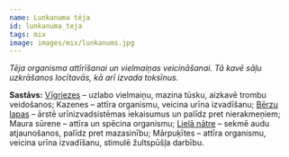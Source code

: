 ```yaml
---
name: Lunkanuma tēja
id: lunkanuma_teja
tags: mix
image: images/mix/lunkanums.jpg
---
```

*Tēja organisma attīrīšanai un vielmaiņas veicināšanai. Tā kavē sāļu uzkrāšanos locītavās, kā arī izvada toksīnus.*

**Sastāvs:**
<a href="https://www.danga.lv/mono/#vigriezes">Vīgriezes</a> – uzlabo vielmaiņu, mazina tūsku, aizkavē trombu veidošanos;
Kazenes – attīra organismu, veicina urīna izvadīšanu;
<a href="https://www.danga.lv/mono/#berzu_lapas">Bērzu lapas</a> – ārstē urīnizvadsistēmas iekaisumus un palīdz  pret nierakmeņiem;
Maura sūrene – attīra un spēcina organismu;
<a href="https://www.danga.lv/mono/#liela_natre">Lielā nātre</a> – sekmē audu atjaunošanos, palīdz pret mazasinību;
Mārpuķītes – attīra organismu, veicina urīna izvadīšanu, stimulē žultspūšļa darbību.